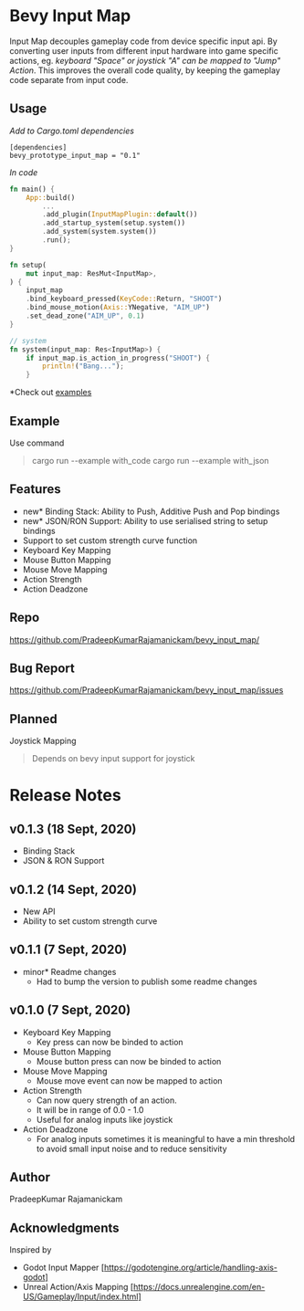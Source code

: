 # Bevy Input Map
Input Map decouples gameplay code from device specific input api. By converting user inputs from different input hardware into game specific actions, eg. *keyboard "Space" or joystick "A" can be mapped to "Jump" Action*. This improves the overall code quality, by keeping the gameplay code separate from input code.

## Usage

*Add to Cargo.toml dependencies*
```
[dependencies]
bevy_prototype_input_map = "0.1"
```

*In code*
```rust
fn main() {
    App::build()
        ...
        .add_plugin(InputMapPlugin::default())
        .add_startup_system(setup.system())
        .add_system(system.system())
        .run();
}

fn setup(
    mut input_map: ResMut<InputMap>,
) {
    input_map
    .bind_keyboard_pressed(KeyCode::Return, "SHOOT")
    .bind_mouse_motion(Axis::YNegative, "AIM_UP")
    .set_dead_zone("AIM_UP", 0.1)
}

// system
fn system(input_map: Res<InputMap>) {
    if input_map.is_action_in_progress("SHOOT") {
        println!("Bang...");
    }
```

*Check out [examples](https://github.com/PradeepKumarRajamanickam/bevy_input_map/tree/master/example)

## Example
Use command
> cargo run --example with_code
> cargo run --example with_json

## Features
- new* Binding Stack: Ability to Push, Additive Push and Pop bindings
- new* JSON/RON Support: Ability to use serialised string to setup bindings
- Support to set custom strength curve function
- Keyboard Key Mapping
- Mouse Button Mapping
- Mouse Move Mapping
- Action Strength
- Action Deadzone

## Repo
https://github.com/PradeepKumarRajamanickam/bevy_input_map/

## Bug Report
https://github.com/PradeepKumarRajamanickam/bevy_input_map/issues


## Planned
Joystick Mapping
> Depends on bevy input support for joystick

# Release Notes
## v0.1.3 (18 Sept, 2020)
- Binding Stack
- JSON & RON Support
  
## v0.1.2 (14 Sept, 2020)
- New API
- Ability to set custom strength curve

## v0.1.1 (7 Sept, 2020)
- minor* Readme changes
  - Had to bump the version to publish some readme changes

## v0.1.0 (7 Sept, 2020)
- Keyboard Key Mapping
  - Key press can now be binded to action
- Mouse Button Mapping
  - Mouse button press can now be binded to action
- Mouse Move Mapping
  - Mouse move event can now be mapped to action
- Action Strength
  - Can now query strength of an action. 
  - It will be in range of 0.0 - 1.0
  - Useful for analog inputs like joystick
- Action Deadzone
  - For analog inputs sometimes it is meaningful to have a min threshold to avoid small input noise and to reduce sensitivity

## Author
PradeepKumar Rajamanickam

## Acknowledgments
Inspired by 
- Godot Input Mapper
[https://godotengine.org/article/handling-axis-godot]
- Unreal Action/Axis Mapping
  [https://docs.unrealengine.com/en-US/Gameplay/Input/index.html]
